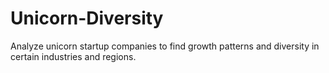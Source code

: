 # Unicorn-Diversity

Analyze unicorn startup companies to find growth patterns and diversity in certain industries and regions.
